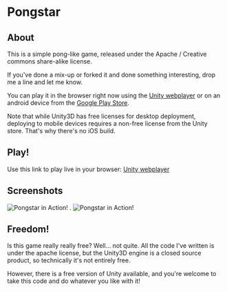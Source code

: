 Pongstar
==

About
--
This is a simple pong-like game, released under the Apache / Creative commons share-alike license.

If you've done a mix-up or forked it and done something interesting, drop me a line and let me know.

You can play it in the browser right now using the [Unity webplayer](http://htmlpreview.github.com/?https://github.com/shadowmint/pongstar/master/media/webplayer/pongstar.html)
or on an android device from the [Google Play Store](https://play.google.com/store/apps/details?id=com.shadowmint.pongstar).

Note that while Unity3D has free licenses for desktop deployment, deploying to mobile devices requires
a non-free license from the Unity store. That's why there's no iOS build. 

Play!
--
Use this link to play live in your browser: [Unity webplayer](http://htmlpreview.github.com/?https://github.com/shadowmint/pongstar/master/media/webplayer/pongstar.html)

Screenshots
--
![Pongstar in Action!](https://raw.github.com/shadowmint/pongstar/master/media/320x480.1.png) . ![Pongstar in Action!](https://raw.github.com/shadowmint/pongstar/master/media/320x480.2.png)

Freedom!
--
Is this game really really free? Well... not quite. All the code I've written is under the apache license, but the Unity3D engine is a closed
source product, so technically it's not entirely free.

However, there is a free version of Unity available, and you're welcome to take this code and do whatever you like with it!
